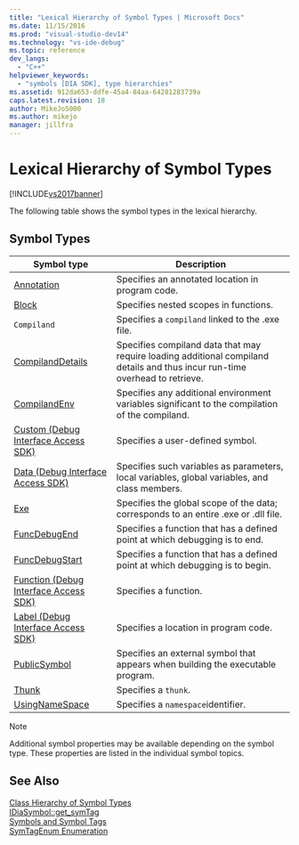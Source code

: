 ```yaml
---
title: "Lexical Hierarchy of Symbol Types | Microsoft Docs"
ms.date: 11/15/2016
ms.prod: "visual-studio-dev14"
ms.technology: "vs-ide-debug"
ms.topic: reference
dev_langs: 
  - "C++"
helpviewer_keywords: 
  - "symbols [DIA SDK], type hierarchies"
ms.assetid: 912da653-ddfe-45a4-84aa-64281283739a
caps.latest.revision: 18
author: MikeJo5000
ms.author: mikejo
manager: jillfra
---
```

# Lexical Hierarchy of Symbol Types
[!INCLUDE[vs2017banner](../../includes/vs2017banner.md)]

The following table shows the symbol types in the lexical hierarchy.  
  
## Symbol Types  
  
|Symbol type|Description|  
|-----------------|-----------------|  
|[Annotation](../../debugger/debug-interface-access/annotation.md)|Specifies an annotated location in program code.|  
|[Block](../../debugger/debug-interface-access/block.md)|Specifies nested scopes in functions.|  
|`Compiland`|Specifies a `compiland` linked to the .exe file.|  
|[CompilandDetails](../../debugger/debug-interface-access/compilanddetails.md)|Specifies compiland data that may require loading additional compiland details and thus incur run-time overhead to retrieve.|  
|[CompilandEnv](../../debugger/debug-interface-access/compilandenv.md)|Specifies any additional environment variables significant to the compilation of the compiland.|  
|[Custom (Debug Interface Access SDK)](../../debugger/debug-interface-access/custom-debug-interface-access-sdk.md)|Specifies a user-defined symbol.|  
|[Data (Debug Interface Access SDK)](../../debugger/debug-interface-access/data-debug-interface-access-sdk.md)|Specifies such variables as parameters, local variables, global variables, and class members.|  
|[Exe](../../debugger/debug-interface-access/exe.md)|Specifies the global scope of the data; corresponds to an entire .exe or .dll file.|  
|[FuncDebugEnd](../../debugger/debug-interface-access/funcdebugend.md)|Specifies a function that has a defined point at which debugging is to end.|  
|[FuncDebugStart](../../debugger/debug-interface-access/funcdebugstart.md)|Specifies a function that has a defined point at which debugging is to begin.|  
|[Function (Debug Interface Access SDK)](../../debugger/debug-interface-access/function-debug-interface-access-sdk.md)|Specifies a function.|  
|[Label (Debug Interface Access SDK)](../../debugger/debug-interface-access/label-debug-interface-access-sdk.md)|Specifies a location in program code.|  
|[PublicSymbol](../../debugger/debug-interface-access/publicsymbol.md)|Specifies an external symbol that appears when building the executable program.|  
|[Thunk](../../debugger/debug-interface-access/thunk.md)|Specifies a `thunk`.|  
|[UsingNameSpace](../../debugger/debug-interface-access/usingnamespace.md)|Specifies a `namespace`identifier.|  
  
> [!NOTE]
> Additional symbol properties may be available depending on the symbol type. These properties are listed in the individual symbol topics.  
  
## See Also  
 [Class Hierarchy of Symbol Types](../../debugger/debug-interface-access/class-hierarchy-of-symbol-types.md)   
 [IDiaSymbol::get_symTag](../../debugger/debug-interface-access/idiasymbol-get-symtag.md)   
 [Symbols and Symbol Tags](../../debugger/debug-interface-access/symbols-and-symbol-tags.md)   
 [SymTagEnum Enumeration](../../debugger/debug-interface-access/symtagenum.md)
